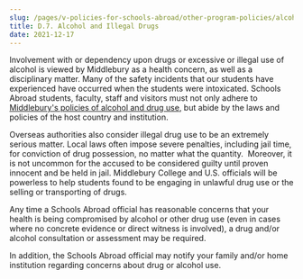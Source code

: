 ```yaml
---
slug: /pages/v-policies-for-schools-abroad/other-program-policies/alcohol-and-illegal-drugs
title: D.7. Alcohol and Illegal Drugs
date: 2021-12-17
---
```


Involvement with or dependency upon drugs or excessive or illegal use of alcohol is viewed by Middlebury as a health concern, as well as a disciplinary matter. Many of the safety incidents that our students have experienced have occurred when the students were intoxicated. Schools Abroad students, faculty, staff and visitors must not only adhere to [Middlebury's policies of alcohol and drug use](https://www.middlebury.edu/handbook/pages/i-policies-for-all/health-safety/alcohol-drugs/#drugs), but abide by the laws and policies of the host country and institution.

Overseas authorities also consider illegal drug use to be an extremely serious matter. Local laws often impose severe penalties, including jail time, for conviction of drug possession, no matter what the quantity.  Moreover, it is not uncommon for the accused to be considered guilty until proven innocent and be held in jail. Middlebury College and U.S. officials will be powerless to help students found to be engaging in unlawful drug use or the selling or transporting of drugs.

Any time a Schools Abroad official has reasonable concerns that your health is being compromised by alcohol or other drug use (even in cases where no concrete evidence or direct witness is involved), a drug and/or alcohol consultation or assessment may be required.

In addition, the Schools Abroad official may notify your family and/or home institution regarding concerns about drug or alcohol use.